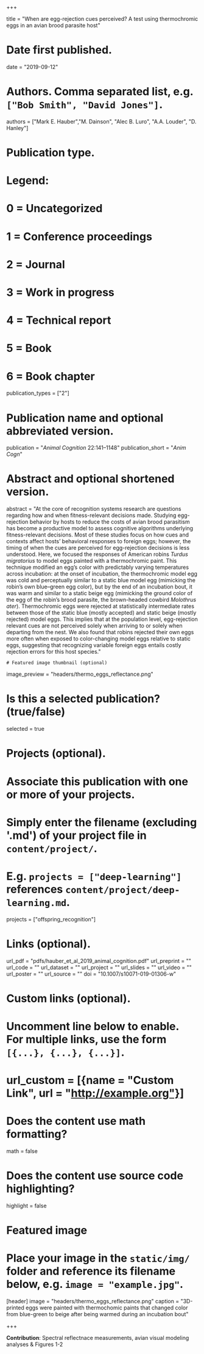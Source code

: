 
+++

  title = "When are egg-rejection cues perceived? A test using thermochromic eggs in an avian brood parasite host"

  # Date first published.
  date = "2019-09-12"

  # Authors. Comma separated list, e.g. `["Bob Smith", "David Jones"]`.
  authors = ["Mark E. Hauber","M. Dainson", "Alec B. Luro", "A.A. Louder", "D. Hanley"]

  # Publication type.
  # Legend:
  # 0 = Uncategorized
  # 1 = Conference proceedings
  # 2 = Journal
  # 3 = Work in progress
  # 4 = Technical report
  # 5 = Book
  # 6 = Book chapter
  publication_types = ["2"]

  # Publication name and optional abbreviated version.
  publication = "*Animal Cognition* 22:141–1148"
  publication_short = "*Anim Cogn*"

  # Abstract and optional shortened version.
  abstract = "At the core of recognition systems research are questions regarding how and when fitness-relevant decisions made. Studying egg-rejection behavior by hosts to reduce the costs of avian brood parasitism has become a productive model to assess cognitive algorithms underlying fitness-relevant decisions. Most of these studies focus on how cues and contexts affect hosts’ behavioral responses to foreign eggs; however, the timing of when the cues are perceived for egg-rejection decisions is less understood. Here, we focused the responses of American robins *Turdus migratorius* to model eggs painted with a thermochromic paint. This technique modified an egg’s color with predictably varying temperatures across incubation: at the onset of incubation, the thermochromic model egg was cold and perceptually similar to a static blue model egg (mimicking the robin’s own blue–green egg color), but by the end of an incubation bout, it was warm and similar to a static beige egg (mimicking the ground color of the egg of the robin’s brood parasite, the brown-headed cowbird *Molothrus ater*). Thermochromic eggs were rejected at statistically intermediate rates between those of the static blue (mostly accepted) and static beige (mostly rejected) model eggs. This implies that at the population level, egg-rejection relevant cues are not perceived solely when arriving to or solely when departing from the nest. We also found that robins rejected their own eggs more often when exposed to color-changing model eggs relative to static eggs, suggesting that recognizing variable foreign eggs entails costly rejection errors for this host species."

    # Featured image thumbnail (optional)
  image_preview = "headers/thermo_eggs_reflectance.png"

  # Is this a selected publication? (true/false)
  selected = true

  # Projects (optional).
  #   Associate this publication with one or more of your projects.
  #   Simply enter the filename (excluding '.md') of your project file in `content/project/`.
  #   E.g. `projects = ["deep-learning"]` references `content/project/deep-learning.md`.
  projects = ["offspring_recognition"]

  # Links (optional).
  url_pdf = "pdfs/hauber_et_al_2019_animal_cognition.pdf"
  url_preprint = ""
  url_code = ""
  url_dataset = ""
  url_project = ""
  url_slides = ""
  url_video = ""
  url_poster = ""
  url_source = ""
  doi = "10.1007/s10071-019-01306-w"

  # Custom links (optional).
  #   Uncomment line below to enable. For multiple links, use the form `[{...}, {...}, {...}]`.
  # url_custom = [{name = "Custom Link", url = "http://example.org"}]

  # Does the content use math formatting?
  math = false

  # Does the content use source code highlighting?
  highlight = false

  # Featured image
  # Place your image in the `static/img/` folder and reference its filename below, e.g. `image = "example.jpg"`.
  [header]
  image = "headers/thermo_eggs_reflectance.png"
  caption = "3D-printed eggs were painted with thermochomic paints that changed color from blue-green to beige after being warmed during an incubation bout"


+++

**Contribution**: Spectral reflectnace measurements, avian visual modeling analyses & Figures 1-2

